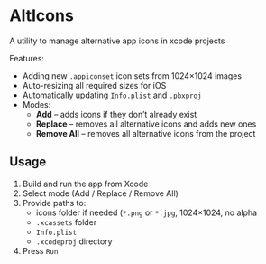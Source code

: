 # AltIcons

A utility to manage alternative app icons in xcode projects

Features:
- Adding new `.appiconset` icon sets from 1024×1024 images
- Auto-resizing all required sizes for iOS
- Automatically updating `Info.plist` and `.pbxproj`
- Modes:
  - **Add** – adds icons if they don’t already exist
  - **Replace** – removes all alternative icons and adds new ones
  - **Remove All** – removes all alternative icons from the project

## Usage

1. Build and run the app from Xcode
2. Select mode (Add / Replace / Remove All)
3. Provide paths to:
   - icons folder if needed (`*.png` or `*.jpg`, 1024×1024, no alpha
   - `.xcassets` folder
   - `Info.plist`
   - `.xcodeproj` directory
4. Press `Run`
